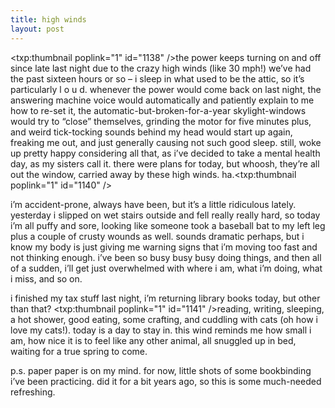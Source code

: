 ```yaml
---
title: high winds    
layout: post
---
```


<span class="pic"><txp:thumbnail poplink="1" id="1138" /></span>the power keeps turning on and off since late last night due to the crazy high winds (like 30 mph!) we&#8217;ve had the past sixteen hours or so &#8211; i sleep in what used to be the attic, so it&#8217;s particularly l o u d. whenever the power would come back on last night, the answering machine voice would automatically and patiently explain to me how to re-set it, the automatic-but-broken-for-a-year skylight-windows would try to &#8220;close&#8221; themselves, grinding the motor for five minutes plus, and weird tick-tocking sounds behind my head would start up again, freaking me out, and just generally causing not such good sleep. still, woke up pretty happy considering all that, as i&#8217;ve decided to take a mental health day, as my sisters call it. there were plans for today, but whoosh, they&#8217;re all out the window, carried away by these high winds. ha.<span class="pic"><txp:thumbnail poplink="1" id="1140" /></span>

i&#8217;m accident-prone, always have been, but it&#8217;s a little ridiculous lately. yesterday i slipped on wet stairs outside and fell really really hard, so today i&#8217;m all puffy and sore, looking like someone took a baseball bat to my left leg plus a couple of crusty wounds as well. sounds dramatic perhaps, but i know my body is just giving me warning signs that i&#8217;m moving too fast and not thinking enough. i&#8217;ve been so busy busy busy doing things, and then all of a sudden, i&#8217;ll get just overwhelmed with where i am, what i&#8217;m doing, what i miss, and so on.

i finished my tax stuff last night, i&#8217;m returning library books today, but other than that? <span class="pic"><txp:thumbnail poplink="1" id="1141" /></span>reading, writing, sleeping, a hot shower, good eating, some crafting, and cuddling with cats (oh how i love my cats!). today is a day to stay in. this wind reminds me how small i am, how nice it is to feel like any other animal, all snuggled up in bed, waiting for a true spring to come.

p.s. paper paper is on my mind. for now, little shots of some bookbinding i&#8217;ve been practicing. did it for a bit years ago, so this is some much-needed refreshing.